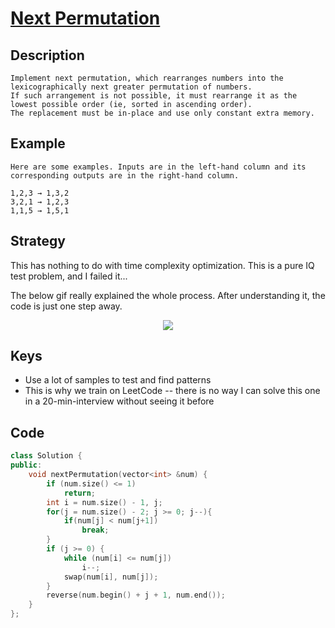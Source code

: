 # [Next Permutation](https://leetcode.com/problems/next-permutation/)
## Description
```
Implement next permutation, which rearranges numbers into the lexicographically next greater permutation of numbers.
If such arrangement is not possible, it must rearrange it as the lowest possible order (ie, sorted in ascending order).
The replacement must be in-place and use only constant extra memory.
```

## Example
```
Here are some examples. Inputs are in the left-hand column and its corresponding outputs are in the right-hand column.

1,2,3 → 1,3,2
3,2,1 → 1,2,3
1,1,5 → 1,5,1
```

## Strategy
This has nothing to do with time complexity optimization. This is a pure IQ test problem, and I failed it...

The below gif really explained the whole process. After understanding it, the code is just one step away.

<p align="center">
  <img src="https://assets.leetcode.com/static_assets/media/original_images/31_Next_Permutation.gif" />
</p>

## Keys
* Use a lot of samples to test and find patterns
* This is why we train on LeetCode -- there is no way I can solve this one in a 20-min-interview without seeing it before

## Code
```c++
class Solution {
public:
    void nextPermutation(vector<int> &num) {
        if (num.size() <= 1) 
            return;
        int i = num.size() - 1, j;
        for(j = num.size() - 2; j >= 0; j--){
            if(num[j] < num[j+1]) 
                break;
        }
        if (j >= 0) {
            while (num[i] <= num[j])
                i--;
            swap(num[i], num[j]);
        }
        reverse(num.begin() + j + 1, num.end());
    }
};
```
